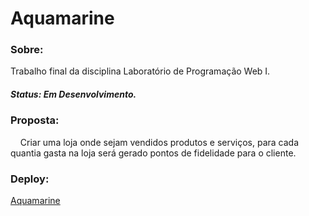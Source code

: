# Aquamarine

### Sobre:

Trabalho final da disciplina Laboratório de Programação Web I.

##### Status: Em Desenvolvimento.

### Proposta:


&nbsp;&nbsp;&nbsp;&nbsp;Criar uma loja onde sejam vendidos produtos e serviços, para cada quantia gasta na loja será gerado pontos de fidelidade para o cliente.


### Deploy:

[Aquamarine](https://aniiz.github.io/Aquamarine/index.html)
